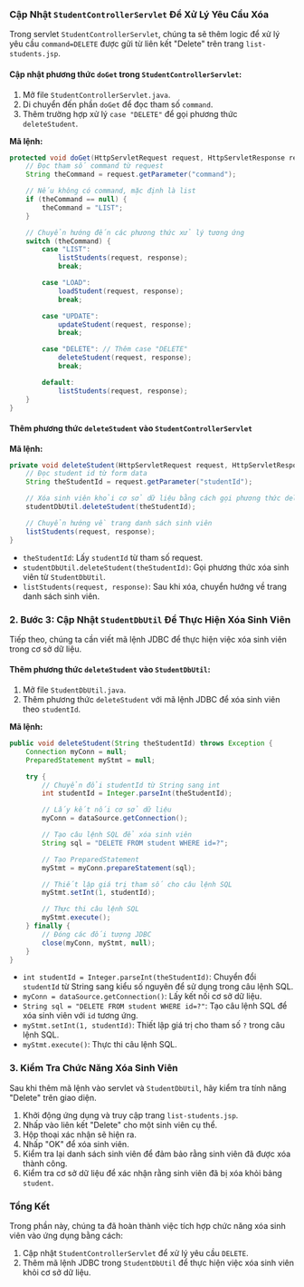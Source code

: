 
### **Cập Nhật `StudentControllerServlet` Để Xử Lý Yêu Cầu Xóa**

Trong servlet `StudentControllerServlet`, chúng ta sẽ thêm logic để xử lý yêu cầu `command=DELETE` được gửi từ liên kết "Delete" trên trang `list-students.jsp`.

#### **Cập nhật phương thức `doGet` trong `StudentControllerServlet`:**

1. Mở file `StudentControllerServlet.java`.
2. Di chuyển đến phần `doGet` để đọc tham số `command`.
3. Thêm trường hợp xử lý `case "DELETE"` để gọi phương thức `deleteStudent`.

**Mã lệnh:**

```java
protected void doGet(HttpServletRequest request, HttpServletResponse response) throws ServletException, IOException {
    // Đọc tham số command từ request
    String theCommand = request.getParameter("command");

    // Nếu không có command, mặc định là list
    if (theCommand == null) {
        theCommand = "LIST";
    }

    // Chuyển hướng đến các phương thức xử lý tương ứng
    switch (theCommand) {
        case "LIST":
            listStudents(request, response);
            break;

        case "LOAD":
            loadStudent(request, response);
            break;

        case "UPDATE":
            updateStudent(request, response);
            break;

        case "DELETE": // Thêm case "DELETE"
            deleteStudent(request, response); 
            break;

        default:
            listStudents(request, response);
    }
}
```

#### **Thêm phương thức `deleteStudent` vào `StudentControllerServlet`**

**Mã lệnh:**

```java
private void deleteStudent(HttpServletRequest request, HttpServletResponse response) throws Exception {
    // Đọc student id từ form data
    String theStudentId = request.getParameter("studentId");

    // Xóa sinh viên khỏi cơ sở dữ liệu bằng cách gọi phương thức deleteStudent từ StudentDbUtil
    studentDbUtil.deleteStudent(theStudentId);

    // Chuyển hướng về trang danh sách sinh viên
    listStudents(request, response);
}
```

- `theStudentId`: Lấy `studentId` từ tham số request.
- `studentDbUtil.deleteStudent(theStudentId)`: Gọi phương thức xóa sinh viên từ `StudentDbUtil`.
- `listStudents(request, response)`: Sau khi xóa, chuyển hướng về trang danh sách sinh viên.

### **2. Bước 3: Cập Nhật `StudentDbUtil` Để Thực Hiện Xóa Sinh Viên**

Tiếp theo, chúng ta cần viết mã lệnh JDBC để thực hiện việc xóa sinh viên trong cơ sở dữ liệu.

#### **Thêm phương thức `deleteStudent` vào `StudentDbUtil`:**

1. Mở file `StudentDbUtil.java`.
2. Thêm phương thức `deleteStudent` với mã lệnh JDBC để xóa sinh viên theo `studentId`.

**Mã lệnh:**

```java
public void deleteStudent(String theStudentId) throws Exception {
    Connection myConn = null;
    PreparedStatement myStmt = null;

    try {
        // Chuyển đổi studentId từ String sang int
        int studentId = Integer.parseInt(theStudentId);

        // Lấy kết nối cơ sở dữ liệu
        myConn = dataSource.getConnection();

        // Tạo câu lệnh SQL để xóa sinh viên
        String sql = "DELETE FROM student WHERE id=?";

        // Tạo PreparedStatement
        myStmt = myConn.prepareStatement(sql);

        // Thiết lập giá trị tham số cho câu lệnh SQL
        myStmt.setInt(1, studentId);

        // Thực thi câu lệnh SQL
        myStmt.execute();
    } finally {
        // Đóng các đối tượng JDBC
        close(myConn, myStmt, null);
    }
}
```

- `int studentId = Integer.parseInt(theStudentId)`: Chuyển đổi `studentId` từ String sang kiểu số nguyên để sử dụng trong câu lệnh SQL.
- `myConn = dataSource.getConnection()`: Lấy kết nối cơ sở dữ liệu.
- `String sql = "DELETE FROM student WHERE id=?"`: Tạo câu lệnh SQL để xóa sinh viên với `id` tương ứng.
- `myStmt.setInt(1, studentId)`: Thiết lập giá trị cho tham số `?` trong câu lệnh SQL.
- `myStmt.execute()`: Thực thi câu lệnh SQL.

### **3. Kiểm Tra Chức Năng Xóa Sinh Viên**

Sau khi thêm mã lệnh vào servlet và `StudentDbUtil`, hãy kiểm tra tính năng "Delete" trên giao diện.

1. Khởi động ứng dụng và truy cập trang `list-students.jsp`.
2. Nhấp vào liên kết "Delete" cho một sinh viên cụ thể.
3. Hộp thoại xác nhận sẽ hiện ra.
4. Nhấp "OK" để xóa sinh viên.
5. Kiểm tra lại danh sách sinh viên để đảm bảo rằng sinh viên đã được xóa thành công.
6. Kiểm tra cơ sở dữ liệu để xác nhận rằng sinh viên đã bị xóa khỏi bảng `student`.

### **Tổng Kết**

Trong phần này, chúng ta đã hoàn thành việc tích hợp chức năng xóa sinh viên vào ứng dụng bằng cách:

1. Cập nhật `StudentControllerServlet` để xử lý yêu cầu `DELETE`.
2. Thêm mã lệnh JDBC trong `StudentDbUtil` để thực hiện việc xóa sinh viên khỏi cơ sở dữ liệu.
